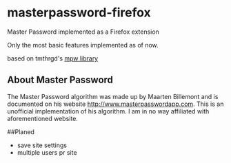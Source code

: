# masterpassword-firefox
Master Password implemented as a Firefox extension

Only the most basic features implemented as of now.

based on tmthrgd's [mpw library](https://github.com/tmthrgd/mpw-js)

## About Master Password
The Master Password algorithm was made up by Maarten Billemont and is documented on his website http://www.masterpasswordapp.com. This is an unofficial implementation of his algorithm. I am in no way affiliated with aforementioned website. 

##Planed
* save site settings
* multiple users pr site
